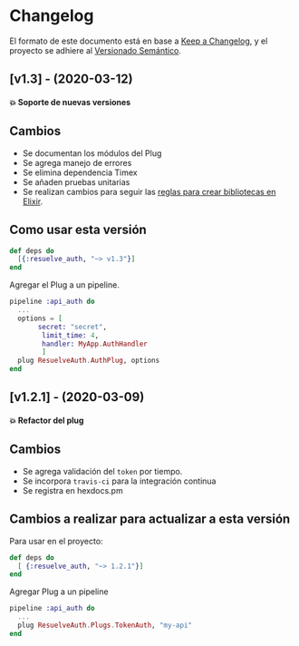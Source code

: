 # Changelog


El formato de este documento está en base a [Keep a Changelog](https://keepachangelog.com/es-ES/1.0.0/),
y el proyecto se adhiere al [Versionado Semántico](https://semver.org/lang/es/).

## [v1.3] - (2020-03-12)

#### :boom: Soporte de nuevas versiones

## Cambios

* Se documentan los módulos del Plug
* Se agrega manejo de errores
* Se elimina dependencia Timex
* Se añaden pruebas unitarias
* Se realizan cambios para seguir las [reglas para crear bibliotecas en Elixir](https://hexdocs.pm/elixir/master/library-guidelines.html).

## Como usar esta versión

```elixir
def deps do
  [{:resuelve_auth, "~> v1.3"}]
end
```

Agregar el Plug a un pipeline.

```elixir
pipeline :api_auth do
  ...
  options = [
       secret: "secret", 
  		limit_time: 4,
  		handler: MyApp.AuthHandler
  		]
  plug ResuelveAuth.AuthPlug, options
end
```


## [v1.2.1] - (2020-03-09)

#### :boom: Refactor del plug

## Cambios

* Se agrega validación del `token` por tiempo.
* Se incorpora `travis-ci` para la integración continua
* Se registra en hexdocs.pm

## Cambios a realizar para actualizar a esta versión

Para usar en el proyecto:

```elixir
def deps do
  [ {:resuelve_auth, "~> 1.2.1"}]
end
```

Agregar Plug a un pipeline

```elixir
pipeline :api_auth do
  ...
  plug ResuelveAuth.Plugs.TokenAuth, "my-api"
end
```